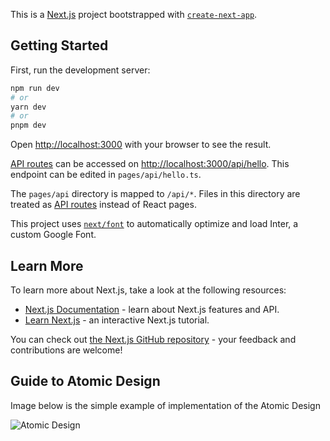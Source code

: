 This is a [Next.js](https://nextjs.org/) project bootstrapped with [`create-next-app`](https://github.com/vercel/next.js/tree/canary/packages/create-next-app).

## Getting Started

First, run the development server:

```bash
npm run dev
# or
yarn dev
# or
pnpm dev
```

Open [http://localhost:3000](http://localhost:3000) with your browser to see the result.

[API routes](https://nextjs.org/docs/api-routes/introduction) can be accessed on [http://localhost:3000/api/hello](http://localhost:3000/api/hello). This endpoint can be edited in `pages/api/hello.ts`.

The `pages/api` directory is mapped to `/api/*`. Files in this directory are treated as [API routes](https://nextjs.org/docs/api-routes/introduction) instead of React pages.

This project uses [`next/font`](https://nextjs.org/docs/basic-features/font-optimization) to automatically optimize and load Inter, a custom Google Font.

## Learn More

To learn more about Next.js, take a look at the following resources:

- [Next.js Documentation](https://nextjs.org/docs) - learn about Next.js features and API.
- [Learn Next.js](https://nextjs.org/learn) - an interactive Next.js tutorial.

You can check out [the Next.js GitHub repository](https://github.com/vercel/next.js/) - your feedback and contributions are welcome!

## Guide to Atomic Design

Image below is the simple example of implementation of the Atomic Design

![Atomic Design](https://external-content.duckduckgo.com/iu/?u=https%3A%2F%2Fstatic.platzi.com%2Fmedia%2Fuser_upload%2F0B052198-E473-4908-8866-43780AB15729-f589b505-81e5-4457-a014-793fe19ac768.jpg&f=1&nofb=1&ipt=ca787f8e40ca542b772dc3d6030477d2858aa4d39a2b3aec6bfb9d5bbf0a5e19&ipo=images)